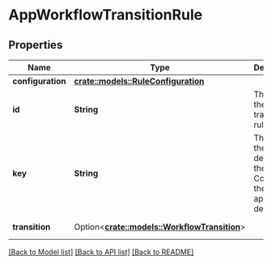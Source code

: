 # AppWorkflowTransitionRule

## Properties

Name | Type | Description | Notes
------------ | ------------- | ------------- | -------------
**configuration** | [**crate::models::RuleConfiguration**](RuleConfiguration.md) |  | 
**id** | **String** | The ID of the transition rule. | 
**key** | **String** | The key of the rule, as defined in the Connect or the Forge app descriptor. | [readonly]
**transition** | Option<[**crate::models::WorkflowTransition**](WorkflowTransition.md)> |  | [optional][readonly]

[[Back to Model list]](../README.md#documentation-for-models) [[Back to API list]](../README.md#documentation-for-api-endpoints) [[Back to README]](../README.md)



